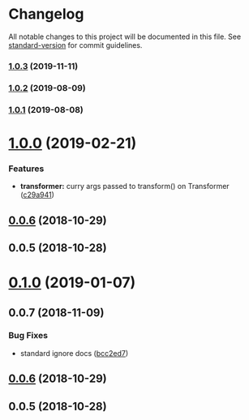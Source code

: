 # Changelog

All notable changes to this project will be documented in this file. See [standard-version](https://github.com/conventional-changelog/standard-version) for commit guidelines.

### [1.0.3](https://github.com/TillaTheHun0/tilla/compare/v1.0.2...v1.0.3) (2019-11-11)

### [1.0.2](https://github.com/TillaTheHun0/tilla/compare/v1.0.1...v1.0.2) (2019-08-09)

### [1.0.1](https://github.com/TillaTheHun0/tilla/compare/v1.0.0...v1.0.1) (2019-08-08)

<a name="1.0.0"></a>
# [1.0.0](https://github.com/TillaTheHun0/tilla/compare/v0.0.7...v1.0.0) (2019-02-21)


### Features

* **transformer:** curry args passed to transform() on Transformer ([c29a941](https://github.com/TillaTheHun0/tilla/commit/c29a941))



<a name="0.0.6"></a>
## [0.0.6](https://github.com/TillaTheHun0/tilla/compare/v0.0.5...v0.0.6) (2018-10-29)



<a name="0.0.5"></a>
## 0.0.5 (2018-10-28)



<a name="0.1.0"></a>
# [0.1.0](https://github.com/TillaTheHun0/tilla/compare/v0.0.7...v0.1.0) (2019-01-07)



<a name="0.0.7"></a>
## 0.0.7 (2018-11-09)


### Bug Fixes

* standard ignore docs ([bcc2ed7](https://github.com/TillaTheHun0/tilla/commit/bcc2ed7))


<a name="0.0.6"></a>
## [0.0.6](https://github.com/TillaTheHun0/tilla/compare/v0.0.5...v0.0.6) (2018-10-29)


<a name="0.0.5"></a>
## 0.0.5 (2018-10-28)

